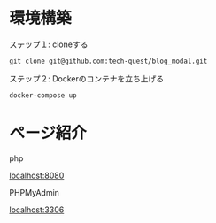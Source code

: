 # 環境構築

ステップ１: cloneする

```
git clone git@github.com:tech-quest/blog_modal.git
```

ステップ２: Dockerのコンテナを立ち上げる

```
docker-compose up
```

# ページ紹介

php

[localhost:8080](http://localhost:8080)

PHPMyAdmin

[localhost:3306](http://localhost:3306)